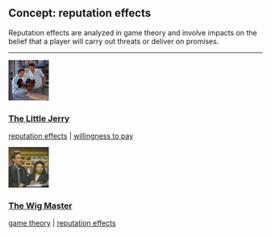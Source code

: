 ## Concept: reputation effects

Reputation effects are analyzed in game theory and involve impacts on the belief that a player will carry out threats or deliver on promises.

<hr>
<div class="clip-listing">
<img src="media/icons/litle_jerry.jpg" alt="The Little Jerry icon">

### [The Little Jerry](/clip/82/)

[reputation effects](/concept/reputation-effects/) | [willingness to pay](/concept/willingness-to-pay/)
</div>

<div class="clip-listing">
<img src="media/icons/wig_master.jpg" alt="The Wig Master icon">

### [The Wig Master](/clip/73/)

[game theory](/concept/game-theory/) | [reputation effects](/concept/reputation-effects/)
</div>

